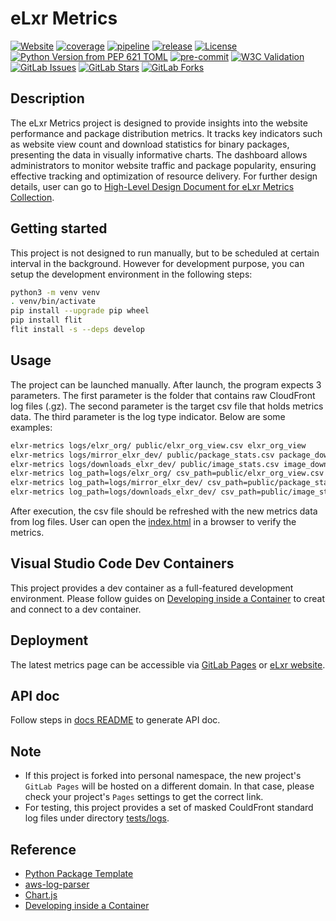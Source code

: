 # eLxr Metrics

[![Website](https://img.shields.io/website?url=https%3A%2F%2Felxr-metrics-d8932f.gitlab.io%2F)](https://elxr-metrics-d8932f.gitlab.io/)
[![coverage](https://gitlab.com/elxr/website/elxr-metrics/badges/main/coverage.svg?job=python-test)](https://gitlab.com/elxr/website/elxr-metrics/-/graphs/main/charts)
[![pipeline](https://gitlab.com/elxr/website/elxr-metrics/badges/main/pipeline.svg)](https://gitlab.com/elxr/website/elxr-metrics/-/commits/main)
[![release](https://gitlab.com/elxr/website/elxr-metrics/-/badges/release.svg)](https://gitlab.com/elxr/website/elxr-metrics/-/releases/)
[![License](https://img.shields.io/badge/License-Apache_2.0-blue.svg)](https://opensource.org/licenses/Apache-2.0)
[![Python Version from PEP 621 TOML](https://img.shields.io/python/required-version-toml?tomlFilePath=https%3A%2F%2Fgitlab.com%2Felxr%2Fwebsite%2Felxr-metrics%2F-%2Fraw%2Fmain%2Fpyproject.toml%3Fref_type%3Dheads)](https://www.python.org/)
[![pre-commit](https://img.shields.io/badge/pre--commit-enabled-brightgreen?logo=pre-commit)](https://gitlab.com/elxr/website/elxr-metrics/-/blob/main/.pre-commit-config.yaml?ref_type=heads)
[![W3C Validation](https://img.shields.io/w3c-validation/html?targetUrl=https%3A%2F%2Fgitlab.com%2Felxr%2Fwebsite%2Felxr-metrics%2F-%2Fraw%2Fmain%2Fpublic%2Findex.html%3Fref_type%3Dheads)](https://gitlab.com/elxr/website/elxr-metrics/-/blob/main/public/index.html?ref_type=heads)
[![GitLab Issues](https://img.shields.io/gitlab/issues/open/elxr/website/elxr-metrics)](https://gitlab.com/elxr/website/elxr-metrics/-/issues)
[![GitLab Stars](https://img.shields.io/gitlab/stars/elxr%2Fwebsite%2Felxr-metrics)](https://gitlab.com/elxr/website/elxr-metrics/-/starrers)
[![GitLab Forks](https://img.shields.io/gitlab/forks/elxr%2Fwebsite%2Felxr-metrics)](https://gitlab.com/elxr/website/elxr-metrics/-/forks)

## Description

The eLxr Metrics project is designed to provide insights into the website performance and package distribution metrics. It tracks key indicators such as website view count and download statistics for binary packages, presenting the data in visually informative charts. The dashboard allows administrators to monitor website traffic and package popularity, ensuring effective tracking and optimization of resource delivery. For further design details, user can go to [High-Level Design Document for eLxr Metrics Collection](./hld.md).

## Getting started

This project is not designed to run manually, but to be scheduled at certain interval in the background. However for development purpose, you can setup the development environment in the following steps:

```bash
python3 -m venv venv
. venv/bin/activate
pip install --upgrade pip wheel
pip install flit
flit install -s --deps develop
```

## Usage

The project can be launched manually. After launch, the program expects 3 parameters. The first parameter is the folder that contains raw CloudFront log files (.gz). The second parameter is the target csv file that holds metrics data. The third parameter is the log type indicator. Below are some examples:

```bash
elxr-metrics logs/elxr_org/ public/elxr_org_view.csv elxr_org_view
elxr-metrics logs/mirror_elxr_dev/ public/package_stats.csv package_download
elxr-metrics logs/downloads_elxr_dev/ public/image_stats.csv image_download
elxr-metrics log_path=logs/elxr_org/ csv_path=public/elxr_org_view.csv log_type=elxr_org_view
elxr-metrics log_path=logs/mirror_elxr_dev/ csv_path=public/package_stats.csv log_type=package_download
elxr-metrics log_path=logs/downloads_elxr_dev/ csv_path=public/image_stats.csv log_type=image_download
```

After execution, the csv file should be refreshed with the new metrics data from log files. User can open the [index.html](./public/index.html) in a browser to verify the metrics.

## Visual Studio Code Dev Containers

This project provides a dev container as a full-featured development environment. Please follow guides on [Developing inside a Container](https://code.visualstudio.com/docs/devcontainers/containers) to creat and connect to a dev container.

## Deployment

The latest metrics page can be accessible via [GitLab Pages](https://elxr-metrics-d8932f.gitlab.io/) or [eLxr website](https://elxr.org/metrics/).

## API doc

Follow steps in [docs README](./docs/README.md) to generate API doc.

## Note

- If this project is forked into personal namespace, the new project's `GitLab Pages` will be hosted on a different domain. In that case, please check your project's `Pages` settings to get the correct link.
- For testing, this project provides a set of masked CouldFront standard log files under directory [tests/logs](./tests/logs/).

## Reference

- [Python Package Template](https://github.com/microsoft/python-package-template)
- [aws-log-parser](https://github.com/dpetzold/aws-log-parser/)
- [Chart.js](https://www.chartjs.org/)
- [Developing inside a Container](https://code.visualstudio.com/docs/devcontainers/containers)
